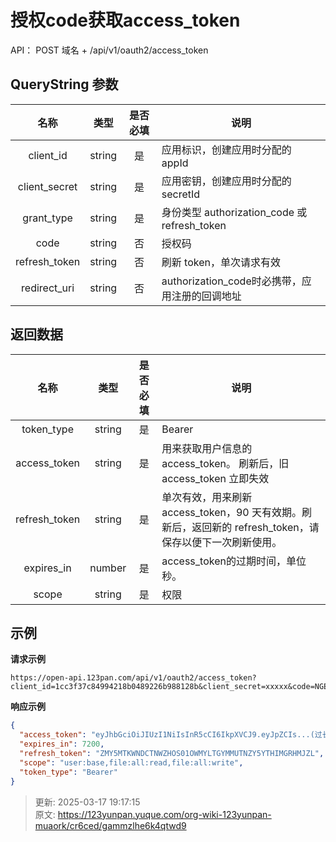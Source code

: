 # 授权code获取access_token

API： POST   域名 + /api/v1/oauth2/access_token

## QueryString 参数
| **名称** | **类型** | **是否必填** | **说明** |
| :---: | :---: | :---: | --- |
| client_id | string | 是 | 应用标识，创建应用时分配的 appId |
| client_secret | string | 是 | 应用密钥，创建应用时分配的 secretId |
| grant_type | string | 是 | 身份类型 authorization_code 或 refresh_token |
| code | string | 否 | 授权码 |
| refresh_token | string | 否 | 刷新 token，单次请求有效 |
| redirect_uri | string | 否 | authorization_code时必携带，应用注册的回调地址 |


## 返回数据
| **名称** | **类型** | **是否必填** | **说明** |
| :---: | :---: | :---: | --- |
| token_type | string | 是 | Bearer |
| access_token | string | 是 | 用来获取用户信息的 access_token。 刷新后，旧 access_token 立即失效 |
| refresh_token | string | 是 | 单次有效，用来刷新 access_token，90 天有效期。刷新后，返回新的 refresh_token，请保存以便下一次刷新使用。 |
| expires_in | number | 是 | access_token的过期时间，单位秒。 |
| scope | string | 是 | 权限 |


## 示例
**请求示例**

```shell
https://open-api.123pan.com/api/v1/oauth2/access_token?client_id=1cc3f37c84994218b0489226b988128b&client_secret=xxxxx&code=NGE0ZGMWZWITYZRMNY0ZZGNILTKWMJCTOTHHNJM1MMM4MJFH&grant_type=authorization_code&redirect_uri=http://www.baidu.com
```

**响应示例**

```json
{
  "access_token": "eyJhbGciOiJIUzI1NiIsInR5cCI6IkpXVCJ9.eyJpZCIs...(过长省略)",
  "expires_in": 7200,
  "refresh_token": "ZMY5MTKWNDCTNWZHOS01OWMYLTGYMMUTNZY5YTHIMGRHMJZL",
  "scope": "user:base,file:all:read,file:all:write",
  "token_type": "Bearer"
}
```



> 更新: 2025-03-17 19:17:15  
> 原文: <https://123yunpan.yuque.com/org-wiki-123yunpan-muaork/cr6ced/gammzlhe6k4qtwd9>